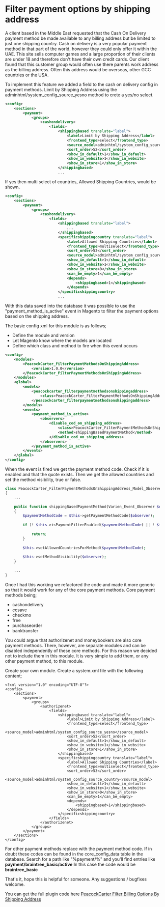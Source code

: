 # Filter payment options by shipping address

A client based in the Middle East requested that the Cash On Delivery payment method be made available to any billing address but be limited to just one shipping country.
Cash on delivery is a very popular payment method in that part of the world, however they could only offer it within the UAE.
This site sells computer games and a large proportion of their clients are under 18 and therefore don't have their own credit cards. 
Our client found that this customer group would often use there parents work address as the billing address.
Often this address would be overseas, other GCC countries or the USA.

To implement this feature we added a field to the cash on delivery config in payment methods.
Limit by Shipping Address using the adminhtml/system_config_source_yesno method to crete a yes/no select.

```xml
<config>
    <sections>
        <payment>
            <groups>
                <cashondelivery>
                    <fields>
                        <shippingbased translate="label">
                            <label>Limit by Shipping Address</label>
                            <frontend_type>select</frontend_type>
                            <source_model>adminhtml/system_config_source_yesno</source_model>
                            <sort_order>52</sort_order>
                            <show_in_default>1</show_in_default>
                            <show_in_website>1</show_in_website>
                            <show_in_store>1</show_in_store>
                        </shippingbased>
                        ...
```

If yes then multi select of countries, Allowed Shipping Countries, would be shown.

```xml
<config>
    <sections>
        <payment>
            <groups>
                <cashondelivery>
                    <fields>
                        <shippingbased translate="label">
                            ...
                        </shippingbased>
                        <specificshippingcountry translate="label">
                            <label>Allowed Shipping Countries</label>
                            <frontend_type>multiselect</frontend_type>
                            <sort_order>53</sort_order>
                            <source_model>adminhtml/system_config_source_country</source_model>
                            <show_in_default>1</show_in_default>
                            <show_in_website>1</show_in_website>
                            <show_in_store>0</show_in_store>
                            <can_be_empty>1</can_be_empty>
                            <depends>
                                <shippingbased>1</shippingbased>
                            </depends>
                        </specificshippingcountry>
                        ...
```
 
With this data saved into the database it was possible to use the "payment_method_is_active" event in Magento to filter the payment options based on the shipping address.

The basic config xml for this module is as follows;

* Define the module and version
* Let Magento know where the models are located
* Define which class and method to fire when this event occurs

```xml
<config>
    <modules>
        <PeacockCarter_FilterPaymentMethodsOnShippingAddress>
            <version>1.0.0</version>
        </PeacockCarter_FilterPaymentMethodsOnShippingAddress>
    </modules>
    <global>
        <models>
            <peacockcarter_filterpaymentmethodsonshippingaddress>
                <class>PeacockCarter_FilterPaymentMethodsOnShippingAddress_Model</class>
            </peacockcarter_filterpaymentmethodsonshippingaddress>
        </models>
        <events>
            <payment_method_is_active>
                <observers>
                    <disable_cod_on_shipping_address>
                        <class>PeacockCarter_FilterPaymentMethodsOnShippingAddress_Model_Observer</class>
                        <method>shippingBasedPaymentMethod</method>
                    </disable_cod_on_shipping_address>
                </observers>
            </payment_method_is_active>
        </events>
    </global>
</config>
```

When the event is fired we get the payment method code. Check if it is enabled and that the quote exists.
Then we get the allowed countries and set the method visibility, true or false.

```php
class PeacockCarter_FilterPaymentMethodsOnShippingAddress_Model_Observer
{
    ...

    public function shippingBasedPaymentMethod(Varien_Event_Observer $observer)
    {
        $paymentMethodCode = $this->getPaymentMethodCode($observer);
    
        if (! $this->isPaymentFilterEnabled($paymentMethodCode) || ! $this->doesQuoteExist($observer)) {
    
            return;
        }
    
        $this->setAllowedCountriesForMethod($paymentMethodCode);
    
        $this->setMethodVisibility($observer);
    }
    
    ...
}
```

Once I had this working we refactored the code and made it more generic so that it would work for any of the core payment methods.
Core payment methods being;

* cashondelivery
* ccsave
* checkmo
* free
* purchaseorder
* banktransfer

You could argue that authorizenet and moneybookers are also core payment methods. 
There, however, are separate modules and can be disabled independently of these core methods.
For this reason we decided not to include them in this module.
It is very simple to add them, or any other payment method, to this module.

Create your own module.
Create a system.xml file with the following content;

```
<?xml version="1.0" encoding="UTF-8"?>
<config>
    <sections>
        <payment>
            <groups>
                <authorizenet>
                    <fields>
                        <shippingbased translate="label">
                            <label>Limit by Shipping Address</label>
                            <frontend_type>select</frontend_type>
                            <source_model>adminhtml/system_config_source_yesno</source_model>
                            <sort_order>52</sort_order>
                            <show_in_default>1</show_in_default>
                            <show_in_website>1</show_in_website>
                            <show_in_store>1</show_in_store>
                        </shippingbased>
                        <specificshippingcountry translate="label">
                            <label>Allowed Shipping Countries</label>
                            <frontend_type>multiselect</frontend_type>
                            <sort_order>53</sort_order>
                            <source_model>adminhtml/system_config_source_country</source_model>
                            <show_in_default>1</show_in_default>
                            <show_in_website>1</show_in_website>
                            <show_in_store>0</show_in_store>
                            <can_be_empty>1</can_be_empty>
                            <depends>
                                <shippingbased>1</shippingbased>
                            </depends>
                        </specificshippingcountry>
                    </fields>
                </authorizenet>
            </groups>
        </payment>
    </sections>
</config>
```

For other payment methods replace **<authorizenet>** with the payment method code.
If in doubt these codes can be found in the core_config_data table in the database.
Search for a path like "%payment/%" and you'll find entries like **payment/braintree_basic/active**
In this case the code would be **braintree_basic**

That's it, hope this is helpful for someone. Any suggestions / bugfixes welcome.

You can get the full plugin code here [PeacockCarter Filter Billing Options By Shipping Address](http://github.com/peacockcarter/.....)